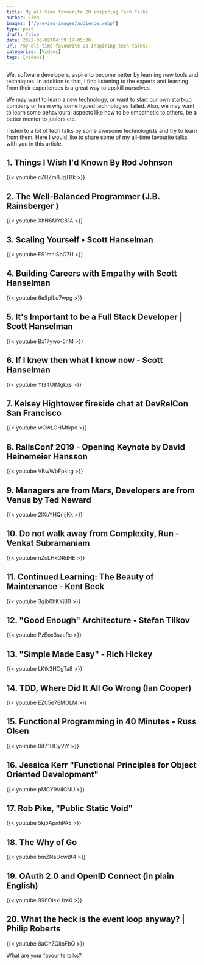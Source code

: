 ```yaml
---
title: My all-time favourite 20 inspiring Tech Talks
author: Siva
images: ["/preview-images/audience.webp"]
type: post
draft: false
date: 2022-06-02T04:59:17+05:30
url: /my-all-time-favourite-20-inspiring-tech-talks/
categories: [Videos]
tags: [videos]
---
```

We, software developers, aspire to become better by learning new tools and techniques.
In addition to that, I find listening to the experts and learning from their experiences is a great way to upskill ourselves.

We may want to learn a new technology, or want to start our own start-up company or learn why some hyped technologies failed.
Also, we may want to learn some behavioural aspects like how to be empathetic to others, be a better mentor to juniors etc.

I listen to a lot of tech talks by some awesome technologists and try to learn from them.
Here I would like to share some of my all-time favourite talks with you in this article.

## 1. Things I Wish I'd Known By Rod Johnson

{{< youtube cZHZm8JgTBk >}}

## 2. The Well-Balanced Programmer (J.B. Rainsberger )
{{< youtube XhN6fJYG81A >}}

## 3. Scaling Yourself • Scott Hanselman
{{< youtube FS1mnISoG7U >}}

## 4. Building Careers with Empathy with Scott Hanselman
{{< youtube 6eSpILu7wpg >}}

## 5. It's Important to be a Full Stack Developer | Scott Hanselman
{{< youtube Bx17ywo-5nM >}}

## 6. If I knew then what I know now - Scott Hanselman
{{< youtube YI34UIMgkxs >}}

## 7. Kelsey Hightower fireside chat at DevRelCon San Francisco
{{< youtube wCwLOHMtkpo >}}

## 8. RailsConf 2019 - Opening Keynote by David Heinemeier Hansson
{{< youtube VBwWbFpkltg >}}

## 9. Managers are from Mars, Developers are from Venus by Ted Neward
{{< youtube 2lXuYHQmjKk >}}

## 10. Do not walk away from Complexity, Run - Venkat Subramaniam
{{< youtube nZcLHkORdHE >}}

## 11. Continued Learning: The Beauty of Maintenance - Kent Beck
{{< youtube 3gib0hKYjB0 >}}

## 12. "Good Enough" Architecture • Stefan Tilkov
{{< youtube PzEox3szeRc >}}

## 13. "Simple Made Easy" - Rich Hickey
{{< youtube LKtk3HCgTa8 >}}

## 14. TDD, Where Did It All Go Wrong (Ian Cooper)
{{< youtube EZ05e7EMOLM >}}

## 15. Functional Programming in 40 Minutes • Russ Olsen
{{< youtube 0if71HOyVjY >}}

## 16. Jessica Kerr "Functional Principles for Object Oriented Development"
{{< youtube pMGY9ViIGNU >}}

## 17. Rob Pike, "Public Static Void"
{{< youtube 5kj5ApnhPAE >}}

## 18. The Why of Go
{{< youtube bmZNaUcwBt4 >}}

## 19. OAuth 2.0 and OpenID Connect (in plain English)
{{< youtube 996OiexHze0 >}}

## 20. What the heck is the event loop anyway? | Philip Roberts
{{< youtube 8aGhZQkoFbQ >}}

What are your favourite talks?
